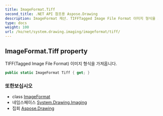 ```yaml
---
title: ImageFormat.Tiff
second_title: .NET API 참조용 Aspose.Drawing
description: ImageFormat 재산. TIFFTagged Image File Format 이미지 형식을 가져옵니다.
type: docs
weight: 100
url: /ko/net/system.drawing.imaging/imageformat/tiff/
---
```

## ImageFormat.Tiff property

TIFF(Tagged Image File Format) 이미지 형식을 가져옵니다.

```csharp
public static ImageFormat Tiff { get; }
```

### 또한보십시오

* class [ImageFormat](../)
* 네임스페이스 [System.Drawing.Imaging](../../imageformat/)
* 집회 [Aspose.Drawing](../../../)


